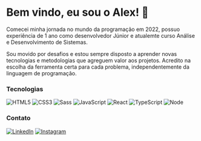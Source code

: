 # Bem vindo, eu sou o Alex! 👋

Comecei minha jornada no mundo da programação em 2022, possuo experiência de 1 ano como desenvolvedor Júnior e atualemte curso Análise e Desenvolvimento de Sistemas.

Sou movido por desafios e estou sempre disposto a aprender novas tecnologias e metodologias que agreguem valor aos projetos. Acredito na escolha da ferramenta certa para cada problema, independentemente da linguagem de programação.

### Tecnologias
![HTML5](https://img.shields.io/badge/HTML5-000?style=for-the-badge&logo=html5)
![CSS3](https://img.shields.io/badge/CSS3-000?style=for-the-badge&logo=css3&logoColor=264CE4)
![Sass](https://img.shields.io/badge/Sass-000?style=for-the-badge&logo=sass)
![JavaScript](https://img.shields.io/badge/JavaScript-000?style=for-the-badge&logo=javascript)
![React](https://img.shields.io/badge/React-000?style=for-the-badge&logo=react)
![TypeScript](https://img.shields.io/badge/TypeScript-000?style=for-the-badge&logo=typescript)
![Node](https://img.shields.io/badge/Node-000?style=for-the-badge&logo=node.js&logoColor=)
### Contato
[![LinkedIn](https://img.shields.io/badge/LinkedIn-000?style=for-the-badge&logo=linkedin&logoColor=0E76A8)](https://www.linkedin.com/in/goalex29/)
[![Instagram](https://img.shields.io/badge/Instagram-000?style=for-the-badge&logo=instagram)](https://www.instagram.com/leexgo_/)
